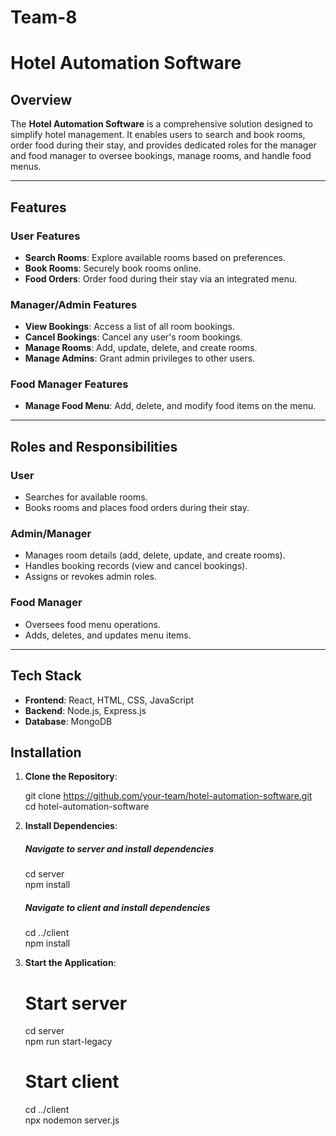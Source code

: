 # Team-8

# Hotel Automation Software

## Overview
The **Hotel Automation Software** is a comprehensive solution designed to simplify hotel management. It enables users to search and book rooms, order food during their stay, and provides dedicated roles for the manager and food manager to oversee bookings, manage rooms, and handle food menus.

---

## Features

### User Features
- **Search Rooms**: Explore available rooms based on preferences.
- **Book Rooms**: Securely book rooms online.
- **Food Orders**: Order food during their stay via an integrated menu.

### Manager/Admin Features
- **View Bookings**: Access a list of all room bookings.
- **Cancel Bookings**: Cancel any user's room bookings.
- **Manage Rooms**: Add, update, delete, and create rooms.
- **Manage Admins**: Grant admin privileges to other users.

### Food Manager Features
- **Manage Food Menu**: Add, delete, and modify food items on the menu.

---

## Roles and Responsibilities

### User
- Searches for available rooms.
- Books rooms and places food orders during their stay.

### Admin/Manager
- Manages room details (add, delete, update, and create rooms).
- Handles booking records (view and cancel bookings).
- Assigns or revokes admin roles.

### Food Manager
- Oversees food menu operations.
- Adds, deletes, and updates menu items.

---

## Tech Stack
- **Frontend**:  React, HTML, CSS, JavaScript
- **Backend**: Node.js, Express.js
- **Database**: MongoDB


## Installation

1. **Clone the Repository**:

   git clone https://github.com/your-team/hotel-automation-software.git
   <br>
   cd hotel-automation-software

3. **Install Dependencies**:
    
    ##### Navigate to server and install dependencies
    cd server <br>
    npm install
    
    ##### Navigate to client and install dependencies
    cd ../client<br>
    npm install
4. **Start the Application**:

      # Start server
      cd server <br>
      npm run start-legacy
      
      # Start client
      cd ../client <br>
      npx nodemon server.js
